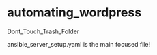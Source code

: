 # automating_wordpress
Dont_Touch_Trash_Folder

ansible_server_setup.yaml is the main focused file!

